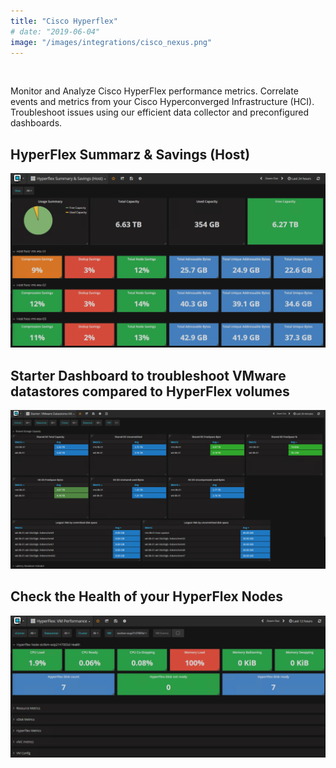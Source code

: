 ```yaml
---
title: "Cisco Hyperflex"
# date: "2019-06-04"
image: "/images/integrations/cisco_nexus.png"
---
```


 

<!-- ![Cisco_Hyperflex](/images/integrations/cisco_nexus.png) -->



Monitor and Analyze Cisco HyperFlex performance metrics. Correlate events and metrics from your Cisco Hyperconverged Infrastructure (HCI). Troubleshoot issues using our efficient data collector and preconfigured dashboards.

## HyperFlex Summarz & Savings (Host)

![Hyperflex Summary And Savings (Host)](/images/integrations/posts//hostsavings-1024x567.png)


## Starter Dashboard to troubleshoot VMware datastores compared to HyperFlex volumes


![Starter VMware Datasotres HX](/images/integrations/posts//VM_vs_HX-Datastores-1024x516.png)


## Check the Health of your HyperFlex Nodes


![Hyperflex VM Performance](/images/integrations/posts//single_Node_health-1024x462.png)